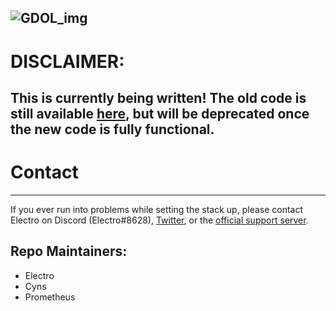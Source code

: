 ![GDOL_img](https://i.imgur.com/nSZWviX.jpeg)
---
# DISCLAIMER:
This is currently being written! The old code is still available [here](https://github.com/electroflameofficial/gdshittylist/tree/archive), but will be deprecated once the new code is fully functional.
---
# Contact
---
If you ever run into problems while setting the stack up, please contact Electro on Discord (Electro#8628), [Twitter](https://twitter.com/GDOpenList), or the [official support server](https://discord.gg/jRAYbe6w6z).
## Repo Maintainers:
- Electro
- Cyns
- Prometheus
